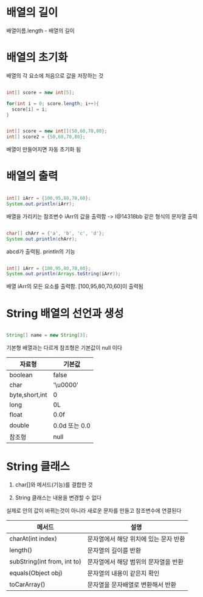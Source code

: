 # 배열의 길이

배열이름.length - 배열의 길이

# 배열의 초기화

배열의 각 요소에 처음으로 값을 저장하는 것

```java

int[] score = new int[5];

for(int i = 0; score.length; i++){
  score[i] = i;
}

```

```java

int[] score = new int[](50,60,70,80};
int[] score2 = {50,60,70,80};

```

배열이 만들어지면 자동 초기화 됨

# 배열의 출력

```java 

int[] iArr = {100,95,80,70,60};
System.out.println(iArr);

```

배열을 가리키는 참조변수 iArr의 값을 출력함 -> I@14318bb 같은 형식의 문자열 출력

```java 

char[] chArr = {'a', 'b', 'c', 'd'};
System.out.println(chArr);

```

abcd가 출력됨. println의 기능

```java 

int[] iArr = {100,95,80,70,60};
System.out.println(Arrays.toString(iArr));

```

배열 iArr의 모든 요소를 출력함. [100,95,80,70,60]이 출력됨

# String 배열의 선언과 생성

```java

String[] name = new String[3];

```

기본형 배열과는 다르게 참조형은 기본값이 null 이다

|자료형|기본값|
|------|---------|
|boolean|false|
|char|'\u0000'|
|byte,short,int|0|
|long|0L|
|float|0.0f|
|double|0.0d 또는 0.0|
|참조형|null|

# String 클래스

1. char[]와 메서드(기능)를 결합한 것

2. String 클래스는 내용을 변경할 수 없다

실제로 안의 값이 바뀌는것이 아니라 새로운 문자를 만들고 참조변수에 연결된다

|메서드|설명|
|-----|-----|
|charAt(int index)|문자열에서 해당 위치에 있는 문자 반환|
|length()|문자열의 길이를 반환|
|subString(int from, int to)|문자열에서 해당 범위의 문자열을 반환|
|equals(Object obj)|문자열의 내용이 같은지 확인|
|toCarArray()|문자열을 문자배열로 변환해서 반환|


